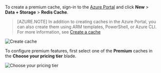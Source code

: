 To create a premium cache, sign-in to the [Azure Portal](https://portal.azure.com) and click **New** > **Data + Storage** > **Redis Cache**.

>[AZURE.NOTE] In addition to creating caches in the Azure Portal, you can also create them using ARM templates, PowerShell, or Azure CLI. For more information, see [Create a cache](../articles/redis-cache/cache-dotnet-how-to-use-azure-redis-cache.md#create-a-cache)

![Create cache](media/redis-cache-premium-create/redis-cache-new-cache-menu.png)

To configure premium features, first select one of the **Premium** caches in the **Choose your pricing tier** blade.

![Choose your pricing tier](media/redis-cache-premium-create/redis-cache-premium-pricing-tier.png)



